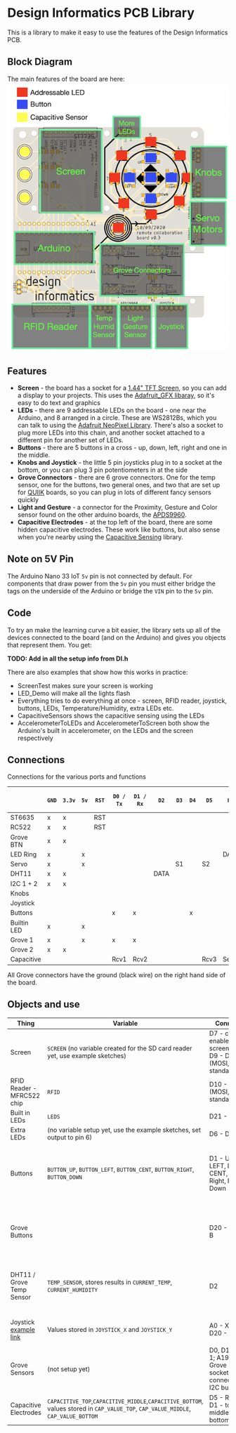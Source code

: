 # Design Informatics PCB Library

This is a library to make it easy to use the features of the Design Informatics PCB.

## Block Diagram

The main features of the board are here:
![Board Overview](BoardOverview.png)

## Features

-   **Screen** - the board has a socket for a [1.44" TFT Screen](https://www.adafruit.com/product/2088), so you can add a display to your projects. This uses the [Adafruit_GFX libaray](https://learn.adafruit.com/adafruit-gfx-graphics-library), so it's easy to do text and graphics
-   **LEDs** - there are 9 addressable LEDs on the board - one near the Arduino, and 8 arranged in a circle. These are WS2812Bs, which you can talk to using the [Adafruit NeoPixel Library](https://learn.adafruit.com/adafruit-neopixel-uberguide/arduino-library-use). There's also a socket to plug more LEDs into this chain, and another socket attached to a different pin for another set of LEDs.
-   **Buttons** - there are 5 buttons in a cross - up, down, left, right and one in the middle.
-   **Knobs and Joystick** - the little 5 pin joysticks plug in to a socket at the bottom, or you can plug  3 pin potentiometers in at the side
-   **Grove Connectors** - there are 6 grove connectors. One for the temp sensor, one for the buttons, two general ones, and two that are set up for [QUIIK](https://www.sparkfun.com/qwiic#products) boards, so you can plug in lots of different fancy sensors quickly
-   **Light and Gesture** - a connector for the Proximity, Gesture and Color sensor found on the other arduino boards, the [APDS9960](https://learn.adafruit.com/adafruit-apds9960-breakout).
-   **Capacitive Electrodes** - at the top left of the board, there are some hidden capacitive electrodes. These work like buttons, but also sense when you're nearby using the [Capacitive Sensing](https://playground.arduino.cc/Main/CapacitiveSensor/) library.

## Note on 5V Pin

The Arduino Nano 33 IoT `5v` pin is not connected by default. For components that draw power from the `5v` pin you must either bridge the tags on the underside of the Arduino or bridge the `VIN` pin to the `5v` pin.

## Code

To try an make the learning curve a bit easier, the library sets up all of the devices connected to the board (and on the Arduino) and gives you objects that represent them. You get:

 **TODO: Add in all the setup info from DI.h**

 There are also examples that show how this works in practice:

-   ScreenTest makes sure your screen is working
-   LED_Demo will make all the lights flash
-   Everything tries to do everything at once - screen, RFID reader, joystick, buttons, LEDs, Temperature/Humidity, extra LEDs etc.
-   CapacitiveSensors shows the capacitive sensing using the LEDs
-   AccelerometerToLEDs and AccelerometerToScreen both show the Arduino's built in accelerometer, on the LEDs and the screen respectively

## Connections

Connections for the various ports and functions
<!-- ![Connections](Connections.png) -->

|             | `GND` | `3.3v` | `5v` | `RST` | `D0 / Tx` | `D1 / Rx` | `D2` | `D3` | `D4` | `D5` | `D6` | `D7` | `D8` | `D9 ` | `D10` | `D11 / MOSI` | `D12 / MISO` | `D13 / SCK` | `D14 / A0` | `D15 / A10` | `D16 / A19` | `D17 / A18` | `D18 / SDA` | `D19 / SCL` | `D20` | `D21 / A11` | working |
| ----------- | ----- | ------ | ---- | ----- | --------- | --------- | ---- | ---- | ---- | ---- | ---- | ---- | ---- | ----- | ----- | ------------ | ------------ | ----------- | ---------- | ----------- | ----------- | ----------- | ----------- | ----------- | ----- | ----------- | ------- |
| ST6635      | x     | x      |      | RST   |           |           |      |      |      |      |      | CCS  | TCS  | DC    |       | SI           | SO           | SCL         |            |             |             |             |             |             |       |             | Y       |
| RC522       | x     | x      |      | RST   |           |           |      |      |      |      |      |      |      |       | SDA   | SI           | SO           | SCL         |            |             |             |             |             |             |       |             | Y       |
| Grove BTN   | x     | x      |      |       |           |           |      |      |      |      |      |      |      |       |       |              |              |             |            |             |             |             |             |             | x     | x           |         |
| LED Ring    | x     |        | x    |       |           |           |      |      |      |      | DATR |      |      |       |       |              |              |             |            |             |             |             |             |             |       |             | Y       |
| Servo       | x     |        | x    |       |           |           |      | S1   |      | S2   |      |      |      |       |       |              |              |             |            |             |             |             |             |             |       |             | Y       |
| DHT11       | x     | x      |      |       |           |           | DATA |      |      |      |      |      |      |       |       |              |              |             |            |             |             |             |             |             |       |             |         |
| I2C 1 + 2   | x     | x      |      |       |           |           |      |      |      |      |      |      |      |       |       |              |              |             |            |             | SDA         | SCL         |             |             |       |             |         |
| Knobs       |       |        |      |       |           |           |      |      |      |      |      |      |      |       |       |              | x            | x           |            |             |             |             |             |             |       |             |         |
| Joystick    |       |        |      |       |           |           |      |      |      |      |      |      |      |       |       |              | x            | x           |            |             |             |             | x           |             |       |             |         |
| Buttons     |       |        |      |       | x         | x         |      |      | x    |      |      |      |      |       |       |              |              |             |            | x           |             |             | x           |             |       |             |         |
| Builtin LED | x     |        | x    |       |           |           |      |      |      |      |      |      |      |       |       |              |              |             |            |             |             |             |             | x           |       |             |         |
| Grove 1     | x     |        | x    |       | x         | x         |      |      |      |      |      |      |      |       |       |              |              |             |            |             |             |             |             |             |       |             |         |
| Grove 2     | x     | x      |      |       |           |           |      |      |      |      |      |      |      |       |       |              |              |             | x          | x           |             |             |             |             |       |             |         |
| Capacitive  |       |        |      |       | Rcv1      | Rcv2      |      |      |      | Rcv3 | Send |      |      |       |       |              |              |             |            |             |             |             |             |             |       |             |         |

All Grove connectors have the ground (black wire) on the right hand side of the board.

## Objects and use

| Thing                                                                                                             | Variable                                                                                                                           | Connections                                                                     | Library / Notes                                                                                                                                                                                                                            |
| ----------------------------------------------------------------------------------------------------------------- | ---------------------------------------------------------------------------------------------------------------------------------- | ------------------------------------------------------------------------------- | ------------------------------------------------------------------------------------------------------------------------------------------------------------------------------------------------------------------------------------------ |
| Screen                                                                                                            | `SCREEN` (no variable created for the SD card reader yet, use example sketches)                                                    | D7 - card reader enable, D8 - screen enable, D9 - DC (MOSI,MISO,SCK standard)   | [Adafruit_GFX libaray](https://learn.adafruit.com/adafruit-gfx-graphics-library)                                                                                                                                                           |
| RFID Reader - MFRC522 chip                                                                                        | `RFID`                                                                                                                             | D10 - SDA (MOSI,MISO,SCK standard)                                              | [MFRC522](https://github.com/miguelbalboa/rfid)                                                                                                                                                                                            |
| Built in LEDs                                                                                                     | `LEDS`                                                                                                                             | D21 - Data                                                                      | [Adafruit NeoPixel Library](https://learn.adafruit.com/adafruit-neopixel-uberguide/arduino-library-use)                                                                                                                                    |
| Extra LEDs                                                                                                        | (no variable setup yet, use the example sketches, set output to pin 6)                                                             | D6 - Data                                                                       | [Adafruit NeoPixel Library](https://learn.adafruit.com/adafruit-neopixel-uberguide/arduino-library-use)                                                                                                                                    |
| Buttons                                                                                                           | `BUTTON_UP`, `BUTTON_LEFT`, `BUTTON_CENT`, `BUTTON_RIGHT`, `BUTTON_DOWN`                                                           | D1 - UP, D17 - LEFT, D20 - CENT, D0 - Right, D4 - Down                          | [Bounce 2](https://github.com/thomasfredericks/Bounce2) (can read the buttons without the library, but it helps you to look for changes and just react to presses). Start with `startButtons()`, update in the loop with `updateButtons()` |
| Grove Buttons                                                                                                     |                                                                                                                                    | D20 - A, D21 - B                                                                | [Bounce 2](https://github.com/thomasfredericks/Bounce2) One button is twinned with the CENTRE button on the board, the other shares the builtin LED pin, so it'll stop the LEDs changing when you press it.                                |
| DHT11 / Grove Temp Sensor                                                                                         | `TEMP_SENSOR`, stores results in `CURRENT_TEMP`, `CURRENT_HUMIDITY`                                                                | D2                                                                              | [DHT Sensor Library](https://github.com/adafruit/DHT-sensor-library). Start with `startTemperature()`, update each loop with `updateTemperature()`. The Grove sensor is connected the same as the 4 pin TEMP socket.                       |
| Joystick [example link](https://www.banggood.com/PS2-Game-Joystick-Push-Button-Switch-Sensor-Module-p-76465.html) | Values stored in `JOYSTICK_X` and `JOYSTICK_Y`                                                                                     | A0 - X, A1 - Y, D20 - Click                                                     | Call `updateKnobs()` to read the joystick, otherwise `analogRead()` for x and y, Bounce for button.                                                                                                                                        |
| Grove Sensors                                                                                                     | (not setup yet)                                                                                                                    | D0, D1 - Grove 1; A19,A18 - Grove 2; Quiik sockets are connected to the I2C bus |                                                                                                                                                                                                                                            |
| Capacitive Electrodes                                                                                             | `CAPACITIVE_TOP`,`CAPACITIVE_MIDDLE`,`CAPACITIVE_BOTTOM`, values stored in `CAP_VALUE_TOP`, `CAP_VALUE_MIDDLE`, `CAP_VALUE_BOTTOM` | D5 - Return pin, D1 - top, D0 - middle, D4 - bottom                             | [Capacitive Sensing](https://playground.arduino.cc/Main/CapacitiveSensor/) library; call `updateCapacitiveSensors()` each loop to update values                                                                                            |
